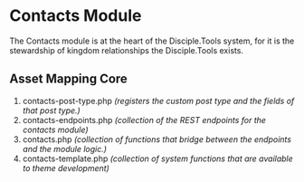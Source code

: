 # Contacts Module
The Contacts module is at the heart of the Disciple.Tools system, for it is the stewardship of kingdom relationships
the Disciple.Tools exists. 

## Asset Mapping Core
1. contacts-post-type.php _(registers the custom post type and the fields of that post type.)_
1. contacts-endpoints.php _(collection of the REST endpoints for the contacts module)_
1. contacts.php _(collection of functions that bridge between the endpoints and the module logic.)_
1. contacts-template.php _(collection of system functions that are available to theme development)_
